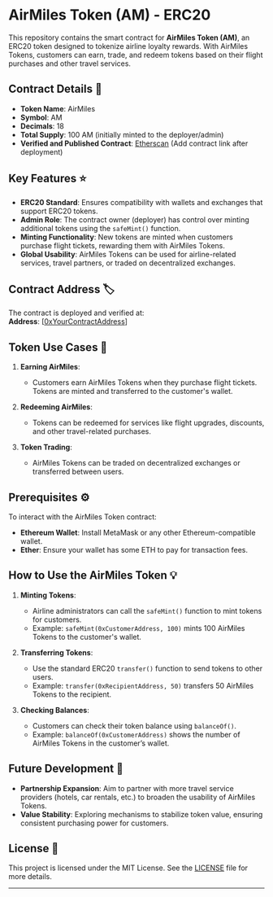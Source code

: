 # AirMiles Token (AM) - ERC20

This repository contains the smart contract for **AirMiles Token (AM)**, an ERC20 token designed to tokenize airline loyalty rewards. With AirMiles Tokens, customers can earn, trade, and redeem tokens based on their flight purchases and other travel services.

## Contract Details 📜
- **Token Name**: AirMiles
- **Symbol**: AM
- **Decimals**: 18
- **Total Supply**: 100 AM (initially minted to the deployer/admin)
- **Verified and Published Contract**: [Etherscan](https://etherscan.io/) (Add contract link after deployment)

## Key Features ⭐
- **ERC20 Standard**: Ensures compatibility with wallets and exchanges that support ERC20 tokens.
- **Admin Role**: The contract owner (deployer) has control over minting additional tokens using the `safeMint()` function.
- **Minting Functionality**: New tokens are minted when customers purchase flight tickets, rewarding them with AirMiles Tokens.
- **Global Usability**: AirMiles Tokens can be used for airline-related services, travel partners, or traded on decentralized exchanges.

## Contract Address 🏷️
The contract is deployed and verified at:  
**Address**: [[0xYourContractAddress](https://sepolia.etherscan.io/address/0x8613f8034fD15Daa366a2e0f811Bdd125f259f5f#code)]

## Token Use Cases 🛫
1. **Earning AirMiles**:
   - Customers earn AirMiles Tokens when they purchase flight tickets. Tokens are minted and transferred to the customer's wallet.

2. **Redeeming AirMiles**:
   - Tokens can be redeemed for services like flight upgrades, discounts, and other travel-related purchases.

3. **Token Trading**:
   - AirMiles Tokens can be traded on decentralized exchanges or transferred between users.

## Prerequisites ⚙️
To interact with the AirMiles Token contract:
- **Ethereum Wallet**: Install MetaMask or any other Ethereum-compatible wallet.
- **Ether**: Ensure your wallet has some ETH to pay for transaction fees.

## How to Use the AirMiles Token 💡
1. **Minting Tokens**:
   - Airline administrators can call the `safeMint()` function to mint tokens for customers.
   - Example: `safeMint(0xCustomerAddress, 100)` mints 100 AirMiles Tokens to the customer's wallet.

2. **Transferring Tokens**:
   - Use the standard ERC20 `transfer()` function to send tokens to other users.
   - Example: `transfer(0xRecipientAddress, 50)` transfers 50 AirMiles Tokens to the recipient.

3. **Checking Balances**:
   - Customers can check their token balance using `balanceOf()`.
   - Example: `balanceOf(0xCustomerAddress)` shows the number of AirMiles Tokens in the customer’s wallet.

## Future Development 🔧
- **Partnership Expansion**: Aim to partner with more travel service providers (hotels, car rentals, etc.) to broaden the usability of AirMiles Tokens.
- **Value Stability**: Exploring mechanisms to stabilize token value, ensuring consistent purchasing power for customers.

## License 📜
This project is licensed under the MIT License. See the [LICENSE](LICENSE) file for more details.

---


